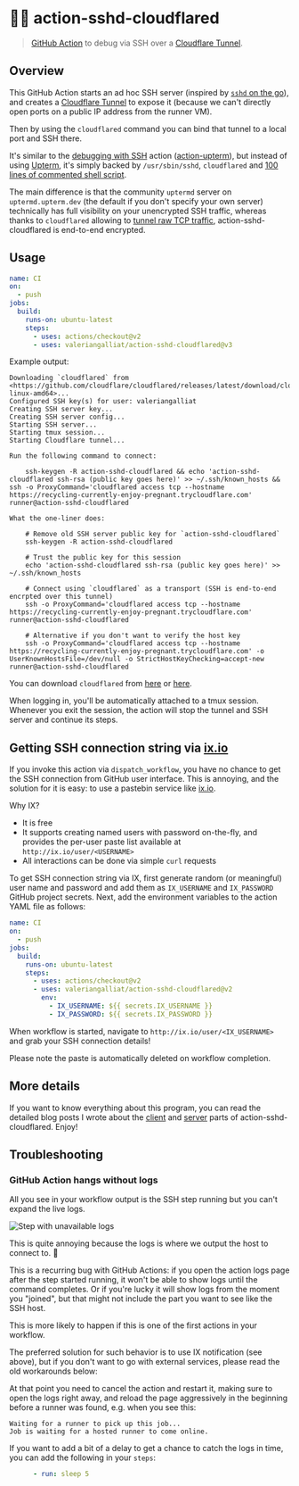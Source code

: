 # 👩‍💻 action-sshd-cloudflared

> [GitHub Action] to debug via SSH over a [Cloudflare Tunnel].

[GitHub Action]: https://github.com/features/actions
[Cloudflare Tunnel]: https://developers.cloudflare.com/cloudflare-one/connections/connect-apps/

## Overview

This GitHub Action starts an ad hoc SSH server (inspired by
[`sshd` on the go](https://github.com/valeriangalliat/sshd-on-the-go)),
and creates a [Cloudflare Tunnel] to expose it (because we can't
directly open ports on a public IP address from the runner VM).

Then by using the `cloudflared` command you can bind that tunnel to a
local port and SSH there.

It's similar to the [debugging with
SSH](https://github.com/marketplace/actions/debugging-with-ssh) action
([action-upterm](https://github.com/lhotari/action-upterm)), but instead
of using [Upterm](https://upterm.dev/), it's simply backed by
`/usr/sbin/sshd`, `cloudflared` and [100 lines of commented shell script](setup-ssh).

The main difference is that the community `uptermd` server on
`uptermd.upterm.dev` (the default if you don't specify your own server)
technically has full visibility on your unencrypted SSH traffic,
whereas thanks to `cloudflared` allowing to [tunnel raw TCP traffic](https://developers.cloudflare.com/cloudflare-one/applications/non-http/arbitrary-tcp/),
action-sshd-cloudflared is end-to-end encrypted.

## Usage

```yaml
name: CI
on:
  - push
jobs:
  build:
    runs-on: ubuntu-latest
    steps:
      - uses: actions/checkout@v2
      - uses: valeriangalliat/action-sshd-cloudflared@v3
```

Example output:

```
Downloading `cloudflared` from <https://github.com/cloudflare/cloudflared/releases/latest/download/cloudflared-linux-amd64>...
Configured SSH key(s) for user: valeriangalliat
Creating SSH server key...
Creating SSH server config...
Starting SSH server...
Starting tmux session...
Starting Cloudflare tunnel...

Run the following command to connect:

    ssh-keygen -R action-sshd-cloudflared && echo 'action-sshd-cloudflared ssh-rsa (public key goes here)' >> ~/.ssh/known_hosts && ssh -o ProxyCommand='cloudflared access tcp --hostname https://recycling-currently-enjoy-pregnant.trycloudflare.com' runner@action-sshd-cloudflared

What the one-liner does:

    # Remove old SSH server public key for `action-sshd-cloudflared`
    ssh-keygen -R action-sshd-cloudflared

    # Trust the public key for this session
    echo 'action-sshd-cloudflared ssh-rsa (public key goes here)' >> ~/.ssh/known_hosts

    # Connect using `cloudflared` as a transport (SSH is end-to-end encrpted over this tunnel)
    ssh -o ProxyCommand='cloudflared access tcp --hostname https://recycling-currently-enjoy-pregnant.trycloudflare.com' runner@action-sshd-cloudflared

    # Alternative if you don't want to verify the host key
    ssh -o ProxyCommand='cloudflared access tcp --hostname https://recycling-currently-enjoy-pregnant.trycloudflare.com' -o UserKnownHostsFile=/dev/null -o StrictHostKeyChecking=accept-new runner@action-sshd-cloudflared
```

You can download `cloudflared` from
[here](https://developers.cloudflare.com/cloudflare-one/connections/connect-apps/install-and-setup/installation/)
or [here](https://github.com/cloudflare/cloudflared/releases).

When logging in, you'll be automatically attached to a tmux session.
Whenever you exit the session, the action will stop the tunnel and SSH
server and continue its steps.

## Getting SSH connection string via [ix.io](http://ix.io)

If you invoke this action via `dispatch_workflow`, you have no chance to
get the SSH connection from GitHub user interface. This is annoying, and
the solution for it is easy: to use a pastebin service like [ix.io](http://ix.io).

Why IX?

* It is free
* It supports creating named users with password on-the-fly, and
  provides the per-user paste list available at `http://ix.io/user/<USERNAME>`
* All interactions can be done via simple `curl` requests

To get SSH connection string via IX, first generate random (or
meaningful) user name and password and add them as `IX_USERNAME` and
`IX_PASSWORD` GitHub project secrets. Next, add the environment
variables to the action YAML file as follows:

```yaml
name: CI
on:
  - push
jobs:
  build:
    runs-on: ubuntu-latest
    steps:
      - uses: actions/checkout@v2
      - uses: valeriangalliat/action-sshd-cloudflared@v2
        env:
          - IX_USERNAME: ${{ secrets.IX_USERNAME }}
          - IX_PASSWORD: ${{ secrets.IX_PASSWORD }}
```

When workflow is started, navigate to `http://ix.io/user/<IX_USERNAME>` and
grab your SSH connection details!

Please note the paste is automatically deleted on workflow completion.

## More details

If you want to know everything about this program, you can read the
detailed blog posts I wrote about the
[client](https://www.codejam.info/2022/05/debugging-github-actions-workflow-ssh.html)
and
[server](https://www.codejam.info/2022/05/github-action-expose-ssh-server.html)
parts of action-sshd-cloudflared. Enjoy!

## Troubleshooting

### GitHub Action hangs without logs

All you see in your workflow output is the SSH step running but you
can't expand the live logs.

![Step with unavailable logs](img/unavailable-logs.png)

This is quite annoying because the logs is where we output the host to
connect to. 😬

This is a recurring bug with GitHub Actions: if you open the action logs
page after the step started running, it won't be able to show logs until
the command completes. Or if you're lucky it will show logs from the
moment you "joined", but that might not include the part you want to see
like the SSH host.

This is more likely to happen if this is one of the first actions in
your workflow.

The preferred solution for such behavior is to use IX notification (see
above), but if you don't want to go with external services, please read
the old workarounds below:

At that point you need to cancel the action and restart it, making sure
to open the logs right away, and reload the page aggressively in the
beginning before a runner was found, e.g. when you see this:

```
Waiting for a runner to pick up this job...
Job is waiting for a hosted runner to come online.
```

If you want to add a bit of a delay to get a chance to catch the logs in
time, you can add the following in your `steps`:

```yaml
      - run: sleep 5
```
